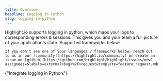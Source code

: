 ```yaml
---
title: Overview
headline: Logging in Python
slug: logging-in-python
---
```


Highlight.io supports logging in python, which maps your logs to corresponding errors & sessions. This gives you and your team a full picture of your application's state. Supported frameworks below:

```hint
If you don't see one of your languages / frameworks below, reach out to us in our [community](https://highlight.io/community) or create an issue on [github](https://github.com/highlight/highlight/issues/new?assignees=&labels=external+bug+%2F+request&template=feature_request.md&title=).
```


<DocsCardGroup>
    <DocsCard title="Python" href="./python-install.md">
        {"Integrate logging in Python."}
    </DocsCard>
</DocsCardGroup>
